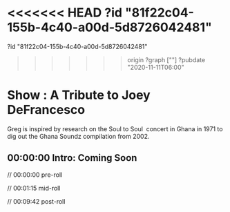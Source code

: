 <<<<<<< HEAD
?id "81f22c04-155b-4c40-a00d-5d8726042481"
=======
?id "81f22c04-155b-4c40-a00d-5d8726042481"
>>>>>>> origin
?graph [""]
?pubdate "2020-11-11T06:00"

# Show : A Tribute to Joey DeFrancesco

Greg is inspired by research on the Soul to Soul  concert in Ghana in 1971 to dig out the Ghana Soundz compilation from 2002.

## 00:00:00 Intro: Coming Soon

// 00:00:00 pre-roll

// 00:01:15 mid-roll

// 00:09:42 post-roll
